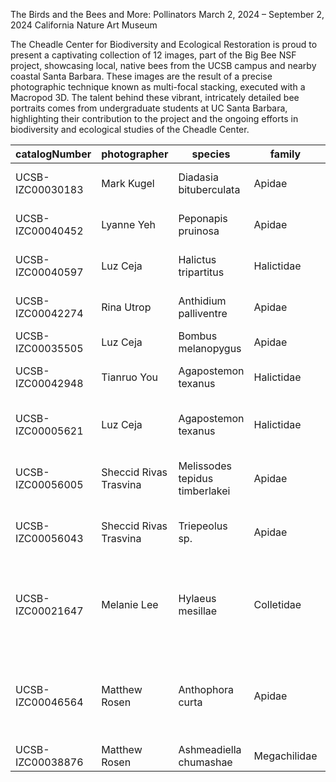 The Birds and the Bees and More: Pollinators
March 2, 2024 – September 2, 2024
California Nature Art Museum

The Cheadle Center for Biodiversity and Ecological Restoration is proud to present a captivating collection of 12 images, part of the Big Bee NSF project, showcasing local, native bees from the UCSB campus and nearby coastal Santa Barbara. These images are the result of a precise photographic technique known as multi-focal stacking, executed with a Macropod 3D. The talent behind these vibrant, intricately detailed bee portraits comes from undergraduate students at UC Santa Barbara, highlighting their contribution to the project and the ongoing efforts in biodiversity and ecological studies of the Cheadle Center.


| catalogNumber | photographer | species | family | locality |
| --- | --- | --- | --- | --- |
| UCSB-IZC00030183 | Mark Kugel | Diadasia bituberculata | Apidae | Coal Oil Point Reserve |
| UCSB-IZC00040452 | Lyanne Yeh | Peponapis pruinosa | Apidae | Coal Oil Point Reserve |
| UCSB-IZC00040597 | Luz Ceja | Halictus tripartitus | Halictidae | Coal Oil Point Reserve |
| UCSB-IZC00042274 | Rina Utrop | Anthidium palliventre | Apidae | Coal Oil Point Reserve |
| UCSB-IZC00035505 | Luz Ceja | Bombus melanopygus | Apidae | Isla Vista |
| UCSB-IZC00042948 | Tianruo You | Agapostemon texanus | Halictidae | UC Santa Barbara, Lagoon |
| UCSB-IZC00005621 | Luz Ceja | Agapostemon texanus | Halictidae | UC Santa Barbara, Lagoon Restoration |
| UCSB-IZC00056005 | Sheccid Rivas Trasvina | Melissodes tepidus timberlakei | Apidae | UC Santa Barbara, Lagoon Restoration |
| UCSB-IZC00056043 | Sheccid Rivas Trasvina | Triepeolus sp. | Apidae | UC Santa Barbara, Lagoon Restoration |
| UCSB-IZC00021647 | Melanie Lee | Hylaeus mesillae | Colletidae | UC Santa Barbara, North Campus Open Space Restoration |
| UCSB-IZC00046564 | Matthew Rosen | Anthophora curta | Apidae | UC Santa Barbara, North Campus Open Space Restoration |
| UCSB-IZC00038876 | Matthew Rosen | Ashmeadiella chumashae | Megachilidae | Santa Cruz Island |

